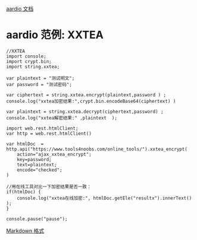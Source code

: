 [aardio 文档](../../../index.htm "aardio 编程语言文档首页")

# aardio 范例: XXTEA

```aardio aardio
//XXTEA
import console;
import crypt.bin;
import string.xxtea;

var plaintext = "测试明文";
var password = "测试密码";

var ciphertext = string.xxtea.encrypt(plaintext,password ) ;
console.log("xxtea加密结果:",crypt.bin.encodeBase64(ciphertext) )

var plaintext = string.xxtea.decrypt(ciphertext,password) ;
console.log("xxtea解密结果:" ,plaintext  );

import web.rest.htmlClient;
var http = web.rest.htmlClient()

var htmlDoc  = http.api("https://www.tools4noobs.com/online_tools/").xxtea_encrypt(
    action="ajax_xxtea_encrypt";
    key=password;
    text=plaintext;
    encode="checked";
)

//用在线工具对比一下加密结果是否一致：
if(htmlDoc) {
    console.log("xxtea在线加密:", htmlDoc.getEle("resultx").innerText() );
}

console.pause("pause");

```

[Markdown 格式](https://www.aardio.com/zh-cn/doc/example/Text/Hash/xxtea.md)

